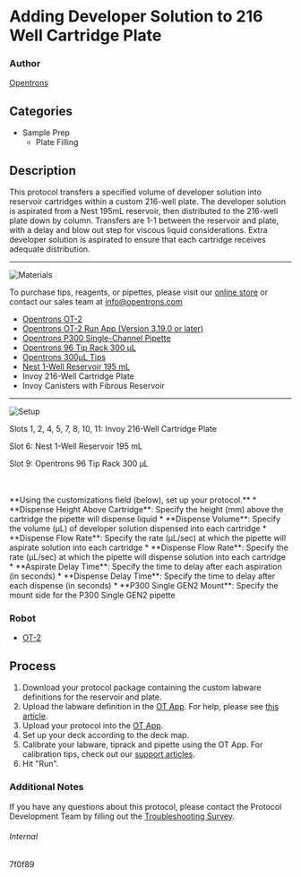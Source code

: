 # Adding Developer Solution to 216 Well Cartridge Plate

### Author
[Opentrons](https://opentrons.com/)

## Categories
* Sample Prep
	* Plate Filling


## Description
This protocol transfers a specified volume of developer solution into reservoir cartridges within a custom 216-well plate. The developer solution is aspirated from a Nest 195mL reservoir, then distributed to the 216-well plate down by column. Transfers are 1-1 between the reservoir and plate, with a delay and blow out step for viscous liquid considerations. Extra developer solution is aspirated to ensure that each cartridge receives adequate distribution.


---
![Materials](https://s3.amazonaws.com/opentrons-protocol-library-website/custom-README-images/001-General+Headings/materials.png)

To purchase tips, reagents, or pipettes, please visit our [online store](https://shop.opentrons.com/) or contact our sales team at [info@opentrons.com](mailto:info@opentrons.com)

* [Opentrons OT-2](https://shop.opentrons.com/collections/ot-2-robot/products/ot-2)
* [Opentrons OT-2 Run App (Version 3.19.0 or later)](https://opentrons.com/ot-app/)
* [Opentrons P300 Single-Channel Pipette](https://shop.opentrons.com/collections/ot-2-pipettes)
* [Opentrons 96 Tip Rack 300 µL](https://labware.opentrons.com/opentrons_96_tiprack_300ul?category=tipRack)
* [Opentrons 300µL Tips](https://shop.opentrons.com/collections/opentrons-tips/products/opentrons-300ul-tips)
* [Nest 1-Well Reservoir 195 mL](https://shop.opentrons.com/collections/reservoirs/products/nest-1-well-reservoir-195-ml)
* Invoy 216-Well Cartridge Plate
* Invoy Canisters with Fibrous Reservoir



---
![Setup](https://s3.amazonaws.com/opentrons-protocol-library-website/custom-README-images/001-General+Headings/Setup.png)

Slots 1, 2, 4, 5, 7, 8, 10, 11: Invoy 216-Well Cartridge Plate

Slot 6: Nest 1-Well Reservoir 195 mL

Slot 9: Opentrons 96 Tip Rack 300 µL


</br>
</br>
**Using the customizations field (below), set up your protocol.**
* **Dispense Height Above Cartridge**: Specify the height (mm) above the cartridge the pipette will dispense liquid
* **Dispense Volume**: Specify the volume (µL) of developer solution dispensed into each cartridge
* **Dispense Flow Rate**: Specify the rate (µL/sec) at which the pipette will aspirate solution into each cartridge
* **Dispense Flow Rate**: Specify the rate (µL/sec) at which the pipette will dispense solution into each cartridge
* **Aspirate Delay Time**: Specify the time to delay after each aspiration (in seconds)
* **Dispense Delay Time**: Specify the time to delay after each dispense (in seconds)
* **P300 Single GEN2 Mount**: Specify the mount side for the P300 Single GEN2 pipette

### Robot
* [OT-2](https://opentrons.com/ot-2)

## Process

1. Download your protocol package containing the custom labware definitions for the reservoir and plate.
2. Upload the labware definition in the [OT App](https://opentrons.com/ot-app). For help, please see [this article](https://support.opentrons.com/en/articles/3136506-using-labware-in-your-protocols).
3. Upload your protocol into the [OT App](https://opentrons.com/ot-app).
4. Set up your deck according to the deck map.
5. Calibrate your labware, tiprack and pipette using the OT App. For calibration tips, check out our [support articles](https://support.opentrons.com/en/collections/1559720-guide-for-getting-started-with-the-ot-2).
6. Hit "Run".

### Additional Notes
If you have any questions about this protocol, please contact the Protocol Development Team by filling out the [Troubleshooting Survey](https://protocol-troubleshooting.paperform.co/).

###### Internal
7f0f89

